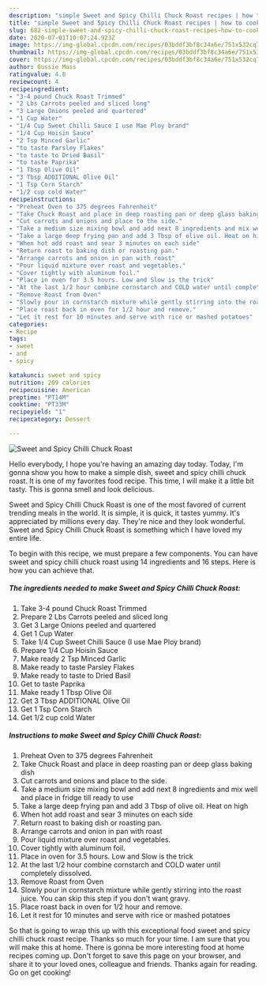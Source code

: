 ```yaml
---
description: "simple Sweet and Spicy Chilli Chuck Roast recipes | how to cook Sweet and Spicy Chilli Chuck Roast"
title: "simple Sweet and Spicy Chilli Chuck Roast recipes | how to cook Sweet and Spicy Chilli Chuck Roast"
slug: 682-simple-sweet-and-spicy-chilli-chuck-roast-recipes-how-to-cook-sweet-and-spicy-chilli-chuck-roast
date: 2020-07-01T10:07:24.923Z
image: https://img-global.cpcdn.com/recipes/03bddf3bf8c34a6e/751x532cq70/sweet-and-spicy-chilli-chuck-roast-recipe-main-photo.jpg
thumbnail: https://img-global.cpcdn.com/recipes/03bddf3bf8c34a6e/751x532cq70/sweet-and-spicy-chilli-chuck-roast-recipe-main-photo.jpg
cover: https://img-global.cpcdn.com/recipes/03bddf3bf8c34a6e/751x532cq70/sweet-and-spicy-chilli-chuck-roast-recipe-main-photo.jpg
author: Gussie Moss
ratingvalue: 4.8
reviewcount: 4
recipeingredient:
- "3-4 pound Chuck Roast Trimmed"
- "2 Lbs Carrots peeled and sliced long"
- "3 Large Onions peeled and quartered"
- "1 Cup Water"
- "1/4 Cup Sweet Chilli Sauce I use Mae Ploy brand"
- "1/4 Cup Hoisin Sauce"
- "2 Tsp Minced Garlic"
- "to taste Parsley Flakes"
- "to taste to Dried Basil"
- "to taste Paprika"
- "1 Tbsp Olive Oil"
- "3 Tbsp ADDITIONAL Olive Oil"
- "1 Tsp Corn Starch"
- "1/2 cup cold Water"
recipeinstructions:
- "Preheat Oven to 375 degrees Fahrenheit"
- "Take Chuck Roast and place in deep roasting pan or deep glass baking dish"
- "Cut carrots and onions and place to the side."
- "Take a medium size mixing bowl and add next 8 ingredients and mix well and place in fridge till ready to use"
- "Take a large deep frying pan and add 3 Tbsp of olive oil. Heat on high"
- "When hot add roast and sear 3 minutes on each side"
- "Return roast to baking dish or roasting pan."
- "Arrange carrots and onion in pan with roast"
- "Pour liquid mixture over roast and vegetables."
- "Cover tightly with aluminum foil."
- "Place in oven for 3.5 hours. Low and Slow is the trick"
- "At the last 1/2 hour combine cornstarch and COLD water until completely dissolved."
- "Remove Roast from Oven"
- "Slowly pour in cornstarch mixture while gently stirring into the roast juice. You can skip this step if you don&#39;t want gravy."
- "Place roast back in oven for 1/2 hour and remove."
- "Let it rest for 10 minutes and serve with rice or mashed potatoes"
categories:
- Recipe
tags:
- sweet
- and
- spicy

katakunci: sweet and spicy 
nutrition: 209 calories
recipecuisine: American
preptime: "PT14M"
cooktime: "PT33M"
recipeyield: "1"
recipecategory: Dessert

---
```



![Sweet and Spicy Chilli Chuck Roast](https://img-global.cpcdn.com/recipes/03bddf3bf8c34a6e/751x532cq70/sweet-and-spicy-chilli-chuck-roast-recipe-main-photo.jpg)

Hello everybody, I hope you're having an amazing day today. Today, I'm gonna show you how to make a simple dish, sweet and spicy chilli chuck roast. It is one of my favorites food recipe. This time, I will make it a little bit tasty. This is gonna smell and look delicious.

Sweet and Spicy Chilli Chuck Roast is one of the most favored of current trending meals in the world. It is simple, it is quick, it tastes yummy. It's appreciated by millions every day. They're nice and they look wonderful. Sweet and Spicy Chilli Chuck Roast is something which I have loved my entire life.




To begin with this recipe, we must prepare a few components. You can have sweet and spicy chilli chuck roast using 14 ingredients and 16 steps. Here is how you can achieve that.

<!--inarticleads1-->

##### The ingredients needed to make Sweet and Spicy Chilli Chuck Roast:

1. Take 3-4 pound Chuck Roast Trimmed
1. Prepare 2 Lbs Carrots peeled and sliced long
1. Get 3 Large Onions peeled and quartered
1. Get 1 Cup Water
1. Take 1/4 Cup Sweet Chilli Sauce (I use Mae Ploy brand)
1. Prepare 1/4 Cup Hoisin Sauce
1. Make ready 2 Tsp Minced Garlic
1. Make ready to taste Parsley Flakes
1. Make ready to taste to Dried Basil
1. Get to taste Paprika
1. Make ready 1 Tbsp Olive Oil
1. Get 3 Tbsp ADDITIONAL Olive Oil
1. Get 1 Tsp Corn Starch
1. Get 1/2 cup cold Water




<!--inarticleads2-->

##### Instructions to make Sweet and Spicy Chilli Chuck Roast:

1. Preheat Oven to 375 degrees Fahrenheit
1. Take Chuck Roast and place in deep roasting pan or deep glass baking dish
1. Cut carrots and onions and place to the side.
1. Take a medium size mixing bowl and add next 8 ingredients and mix well and place in fridge till ready to use
1. Take a large deep frying pan and add 3 Tbsp of olive oil. Heat on high
1. When hot add roast and sear 3 minutes on each side
1. Return roast to baking dish or roasting pan.
1. Arrange carrots and onion in pan with roast
1. Pour liquid mixture over roast and vegetables.
1. Cover tightly with aluminum foil.
1. Place in oven for 3.5 hours. Low and Slow is the trick
1. At the last 1/2 hour combine cornstarch and COLD water until completely dissolved.
1. Remove Roast from Oven
1. Slowly pour in cornstarch mixture while gently stirring into the roast juice. You can skip this step if you don&#39;t want gravy.
1. Place roast back in oven for 1/2 hour and remove.
1. Let it rest for 10 minutes and serve with rice or mashed potatoes




So that is going to wrap this up with this exceptional food sweet and spicy chilli chuck roast recipe. Thanks so much for your time. I am sure that you will make this at home. There is gonna be more interesting food at home recipes coming up. Don't forget to save this page on your browser, and share it to your loved ones, colleague and friends. Thanks again for reading. Go on get cooking!

